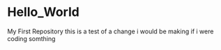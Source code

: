 # Hello_World
My First Repository
this is a test of a change i would be making if i were coding somthing
